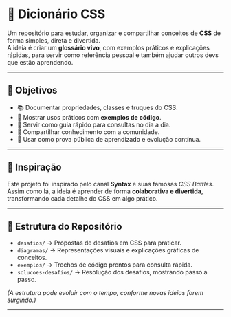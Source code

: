 # 📖 Dicionário CSS  

Um repositório para estudar, organizar e compartilhar conceitos de **CSS** de forma simples, direta e divertida.  
A ideia é criar um **glossário vivo**, com exemplos práticos e explicações rápidas, para servir como referência pessoal e também ajudar outros devs que estão aprendendo.

---

## 🚀 Objetivos
- 📚 Documentar propriedades, classes e truques do CSS.
- 🧩 Mostrar usos práticos com **exemplos de código**.
- 🧠 Servir como guia rápido para consultas no dia a dia.
- 🤝 Compartilhar conhecimento com a comunidade.
- 🎯 Usar como prova pública de aprendizado e evolução contínua.

---

## 🎨 Inspiração
Este projeto foi inspirado pelo canal **Syntax** e suas famosas *CSS Battles*.  
Assim como lá, a ideia é aprender de forma **colaborativa e divertida**, transformando cada detalhe do CSS em algo prático.

---

## 📂 Estrutura do Repositório
- `desafios/` → Propostas de desafios em CSS para praticar.  
- `diagramas/` → Representações visuais e explicações gráficas de conceitos.  
- `exemplos/` → Trechos de código prontos para consulta rápida.  
- `solucoes-desafios/` → Resolução dos desafios, mostrando passo a passo.  

*(A estrutura pode evoluir com o tempo, conforme novas ideias forem surgindo.)*

---
